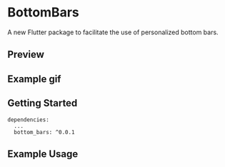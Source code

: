 # BottomBars

A new Flutter package to facilitate the use of personalized bottom bars.

## Preview

## Example gif

## Getting Started
```
dependencies:
  ...
  bottom_bars: ^0.0.1
```
## Example Usage
